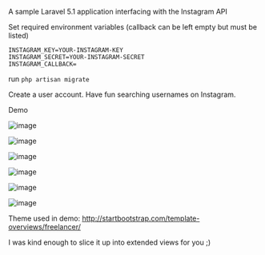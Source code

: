 A sample Laravel 5.1 application interfacing with the Instagram API

Set required environment variables (callback can be left empty but must be listed)
~~~
INSTAGRAM_KEY=YOUR-INSTAGRAM-KEY
INSTAGRAM_SECRET=YOUR-INSTAGRAM-SECRET
INSTAGRAM_CALLBACK=
~~~

run `php artisan migrate`

Create a user account. Have fun searching usernames on Instagram.

Demo

![image](http://i.snag.gy/Fd9Vo.jpg)

![image](http://i.snag.gy/oTqny.jpg)

![image](http://i.snag.gy/OV9ti.jpg)

![image](http://i.snag.gy/WpI5N.jpg)

![image](http://i.snag.gy/5EFUZ.jpg)

![image](http://i.snag.gy/3HLIg.jpg)


Theme used in demo: http://startbootstrap.com/template-overviews/freelancer/

I was kind enough to slice it up into extended views for you ;)
